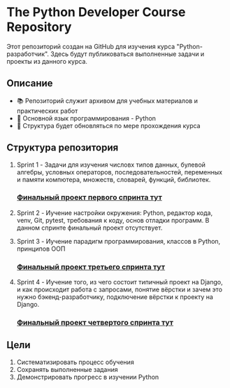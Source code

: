 # The Python Developer Course Repository

Этот репозиторий создан на GitHub для изучения курса "Python-разработчик". Здесь будут публиковаться выполненные задачи и проекты из данного курса.

## Описание
- 📚 Репозиторий служит архивом для учебных материалов и практических работ
- 🐍 Основной язык программирования - Python
- 📂 Структура будет обновляться по мере прохождения курса

## Структура репозитория
1. Sprint 1 - Задачи для изучения числовх типов данных, булевой алгебры, условных операторов, последовательностей, переменных и памяти компютера, 
   множеств, словарей, функций, библиотек.
   ### [**Финальный проект первого спринта тут**](https://github.com/BEZBIG/Pedometr-program)

2. Sprint 2 - Иучение настройки окружения: Python, редактор кода, venv, Git, pytest, требования к коду, основ отладки программ.
   В данном спринте финальный проект отсутствует.

3. Sprint 3 - Иучение парадигм программирования, классов в Python, принципов ООП
   ### [**Финальный проект третьего спринта тут**](https://github.com/BEZBIG/Fitness-tracker-module)

4. Sprint 4 - Иучение того, из чего состоит типичный проект на Django, и как происходит работа с запросами, понятие вёрстки и зачем это нужно бэкенд-разработчику, подключение вёрстки к проекту на Django.
   ### [**Финальный проект четвертого спринта тут**]()


## Цели
1. Систематизировать процесс обучения
2. Сохранять выполненные задания
3. Демонстрировать прогресс в изучении Python
